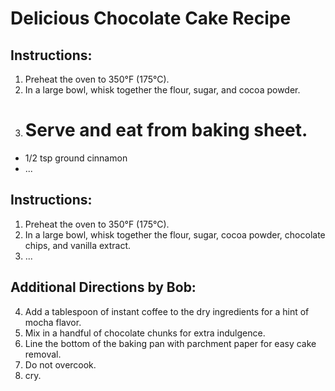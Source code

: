 # Delicious Chocolate Cake Recipe

## Instructions:
1. Preheat the oven to 350°F (175°C).
2. In a large bowl, whisk together the flour, sugar, and cocoa powder.
3. Serve and eat from baking sheet.
   =======
- 1/2 tsp ground cinnamon
- ...

## Instructions:
1. Preheat the oven to 350°F (175°C).
2. In a large bowl, whisk together the flour, sugar, cocoa powder, chocolate chips, and vanilla extract.
3. ...

## Additional Directions by Bob:
4. Add a tablespoon of instant coffee to the dry ingredients for a hint of mocha flavor.
5. Mix in a handful of chocolate chunks for extra indulgence.
6. Line the bottom of the baking pan with parchment paper for easy cake removal.
7. Do not overcook.
8. cry.